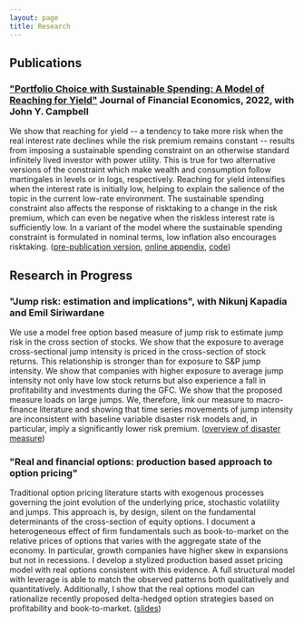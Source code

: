 ```yaml
---
layout: page
title: Research
---
```


## Publications

### ["Portfolio Choice with Sustainable Spending: A Model of Reaching for Yield"](https://www.sciencedirect.com/science/article/pii/S0304405X21002002) **Journal of Financial Economics**, 2022, with John Y. Campbell

We show that reaching for yield -- a tendency to take more risk when the real interest rate declines while the risk premium remains constant -- results from imposing a sustainable spending constraint on an otherwise standard infinitely lived investor with power utility. This is true for two alternative versions of the constraint which make wealth and consumption follow martingales in levels or in logs, respectively. Reaching for yield intensifies when the interest rate is initially low, helping to explain the salience of the topic in the current low-rate environment. The sustainable spending constraint also affects the response of risktaking to a change in the risk premium, which can even be negative when the riskless interest rate is sufficiently low. In a variant of the model where the sustainable spending constraint is formulated in nominal terms, low inflation also encourages risktaking. ([pre-publication version]({{site.url}}/papers/ReachingForYield.pdf), [online appendix]({{site.url}}/papers/ReachingForYield_Appendix.pdf), [code]({{site.url}}/reaching_for_yield.html))

## Research in Progress

### "Jump risk: estimation and implications", with Nikunj Kapadia and Emil Siriwardane

We use a model free option based measure of jump risk to estimate jump risk in the cross section of stocks. We show that the exposure to average cross-sectional jump intensity is priced in the cross-section of stock returns. This relationship is stronger than for exposure to S&P jump intensity. We show that companies with higher exposure to average jump intensity not only have low stock returns but also experience a fall in profitability and investments during the GFC. We show that the proposed measure loads on large jumps. We, therefore, link our measure to macro-finance literature and showing that time series movements of jump intensity are inconsistent with baseline variable disaster risk models and, in particular, imply a significantly lower risk premium. ([overview of disaster measure]({{site.url}}/disaster_risk.html))


### "Real and financial options: production based approach to option pricing"

Traditional option pricing literature starts with exogenous processes governing the joint evolution of the underlying price, stochastic volatility and jumps. This approach is, by design, silent on the fundamental determinants of the cross-section of equity options. I document a heterogeneous effect of firm fundamentals such as book-to-market on the relative prices of options that varies with the aggregate state of the economy. In particular, growth companies have higher skew in expansions but not in recessions. I develop a stylized production based asset pricing model with real options consistent with this evidence. A full structural model with leverage is able to match the observed patterns both qualitatively and quantitatively. Additionally, I show that the real options model can rationalize recently proposed delta-hedged option strategies based on profitability and book-to-market. ([slides]({{site.url}}/papers/real_options_overview.pdf))

<!-- , [paper]({{site.url}}/papers/RealAndFinancialOptions.pdf)) -->


<!-- ### Lifecycle of Private Equity (with Andrea Hamaui)

We study the implications of the finitely-lived structure of
Private Equity funds on their risk and performance. We find that
younger funds are well insulated against large
economic shocks such as the Great Financial Crisis of 2008, while
their older counterparts’ performance is significantly affected.
We use the estimates of the effect of an economic shock on
Private Equity cash flows and a standard rare disaster model
to value a commitment claim along the lifecycle of a fund. There we
find that the total payoff -- the sum of cash flows and change in
value of the commitment -- and thus the risk are hump-shaped in the
age of a fund. We then study the real decisions behind funds
cash flows: deals and exits. We first find that funds whose LPs
have higher than the average expenses reduce their capital calls.
Higher operating profitability of publicly traded comparables
that proxy for operating profitability of portfolio companies and
higher aggregate valuation ratios are associated with higher
probability of exit from a fund’s investment. Moreover, this
effect gets stronger with the time from the investments and thus
with fund’s age. -->
